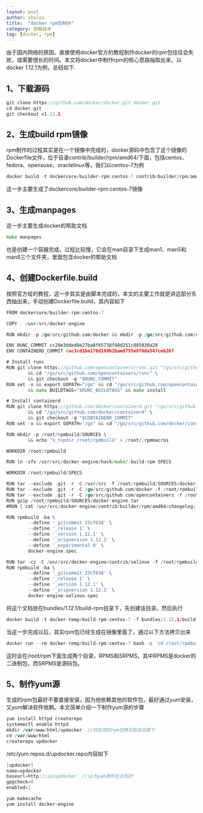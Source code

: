 ```yaml
---
layout: post
author: shalou
title:  "docker rpm包制作"
category: 容器技术
tag: [docker, rpm]
---
```


由于国内网络的原因，直接使用docker官方的教程制作docker的rpm包往往会失败，或需要很长的时间。本文将docker中制作rpm的核心思路抽取出来，以docker 1.12.1为例，总结如下.

## 1、下载源码
```go
git clone https://github.com/docker/docker.git docker.git
cd docker.git
git checkout v1.12.1
```

## 2、生成build rpm镜像

rpm制作的过程其实是在一个镜像中完成的，docker源码中包含了这个镜像的Dockerfile文件，位于目录contrib/builder/rpm/amd64/下面，包括centos、fedora、opensuse、oraclelinux等，我们以centos-7为例

```go
docker build -t dockercore/builder-rpm:centos-7 contrib/builder/rpm/amd64/centos-7
```

<!-- more -->

这一步主要生成了dockercore/builder-rpm:centos-7镜像

## 3、生成manpages
这一步主要生成docker的帮助文档

```go
make manpages
```

也是创建一个容器完成，过程比较慢，它会在man目录下生成man1、man5和man8三个文件夹，里面包含docker的帮助文档

## 4、创建Dockerfile.build

按照官方给的教程，这一步其实是由脚本完成的，本文的主要工作就是讲这部分东西抽出来，手动创建Dockerfile.build，其内容如下

```go
FROM dockercore/builder-rpm:centos-7

COPY . /usr/src/docker-engine

RUN mkdir -p /go/src/github.com/docker && mkdir -p /go/src/github.com/opencontainers

ENV RUNC_COMMIT cc29e3dded8e27ba8f65738f40d251c885030a28
ENV CONTAINERD_COMMIT 0ac3cd1be170d180b2baed755e8f0da547ceb267

# Install runc
RUN git clone https://github.com/opencontainers/runc.git "/go/src/github.com/opencontainers/runc" \
        && cd "/go/src/github.com/opencontainers/runc" \
        && git checkout -q "$RUNC_COMMIT"
RUN set -x && export GOPATH="/go" && cd "/go/src/github.com/opencontainers/runc" \
        && make BUILDTAGS="$RUNC_BUILDTAGS" && make install

# Install containerd
RUN git clone https://github.com/docker/containerd.git "/go/src/github.com/docker/containerd" \
        && cd "/go/src/github.com/docker/containerd" \
        && git checkout -q "$CONTAINERD_COMMIT"
RUN set -x && export GOPATH="/go" && cd "/go/src/github.com/docker/containerd" && make && make install

RUN mkdir -p /root/rpmbuild/SOURCES \
        && echo '%_topdir /root/rpmbuild' > /root/.rpmmacros

WORKDIR /root/rpmbuild

RUN ln -sfv /usr/src/docker-engine/hack/make/.build-rpm SPECS

WORKDIR /root/rpmbuild/SPECS

RUN tar --exclude .git -r -C /usr/src -f /root/rpmbuild/SOURCES/docker-engine.tar docker-engine
RUN tar --exclude .git -r -C /go/src/github.com/docker -f /root/rpmbuild/SOURCES/docker-engine.tar containerd
RUN tar --exclude .git -r -C /go/src/github.com/opencontainers -f /root/rpmbuild/SOURCES/docker-engine.tar runc
RUN gzip /root/rpmbuild/SOURCES/docker-engine.tar
#RUN { cat /usr/src/docker-engine/contrib/builder/rpm/amd64/changelog; } >> docker-engine.spec && tail >&2 docker-engine.spec

RUN rpmbuild -ba \
        --define '_gitcommit 23cf638' \
        --define '_release 1' \
        --define '_version 1.12.1' \
        --define '_origversion 1.12.1' \
        --define '_experimental 0' \
        docker-engine.spec

RUN tar -cz -C /usr/src/docker-engine/contrib/selinux -f /root/rpmbuild/SOURCES/docker-engine-selinux.tar.gz docker-engine-selinux
RUN rpmbuild -ba \
        --define '_gitcommit 23cf638' \
        --define '_release 1' \
        --define '_version 1.12.1' \
        --define '_origversion 1.12.1' \
        docker-engine-selinux.spec
```

将这个文档放在bundles/1.12.1/build-rpm目录下，先创建该目录。然后执行


```go
docker build -t docker-temp/build-rpm:centos-7 -f bundles/1.12.1/build-rpm/Dockerfile.build .
```

当这一步完成以后，其实rpm包已经生成在镜像里面了，通过以下方法拷贝出来


```go
docker run --rm docker-temp/build-rpm:centos-7 bash -c 'cd /root/rpmbuild && tar -c *RPMS' | tar -xvC /root/rpm
```

这时会在/root/rpm下面生成两个目录，RPMS和SRPMS。其中RPMS是docker的二进制包，而SRPMS是源码包。

## 5、制作yum源
生成的rpm包最好不要直接安装，因为他依赖其他的软件包，最好通过yum安装，又yum解决软件依赖。本文简单介绍一下制作yum源的步骤

```go
yum install httpd createrepo
systemectl enable httpd
mkdir /var/www/html/updocker  //将生成的rpm包拷贝到该目录下
cd /var/www/html
createrepo updocker
```


/etc/yum.repos.d/updocker.repo内容如下

```go
[updocker]
name=updocker
baseurl=http://ip/updocker  //ip为yum源所在主机IP
gpgcheck=0
enabled=1
```

```go
yum makecache
yum install docker-engine
```

